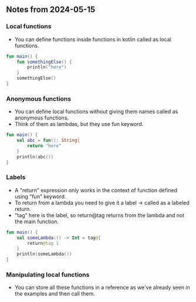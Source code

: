 ## Notes from 2024-05-15
### Local functions
- You can define functions inside functions in kotlin called as local functions.
```kotlin
fun main() {
    fun somethingElse() {
        println("here")
    }
    somethingElse()
}
```
### Anonymous functions
- You can define local functions without giving them names called as anonymous functions.
- Think of them as lambdas, but they use fun keyword.
```kotlin
fun main() {
    val abc = fun(): String{
        return "here"
    }
    println(abc())
}
```
### Labels
- A "return" expression only works in the context of function defined using "fun" keyword.
- To return from a lambda you need to give it a label -> called as a labeled return.
- "tag" here is the label, so return@tag returns from the lambda and not the main function.
```kotlin
fun main() {
    val someLambda:() -> Int = tag@{
        return@tag 1
    }
    println(someLambda())
}
```
### Manipulating local functions
- You can store all these functions in a reference as we've already seen in the examples and then call them.